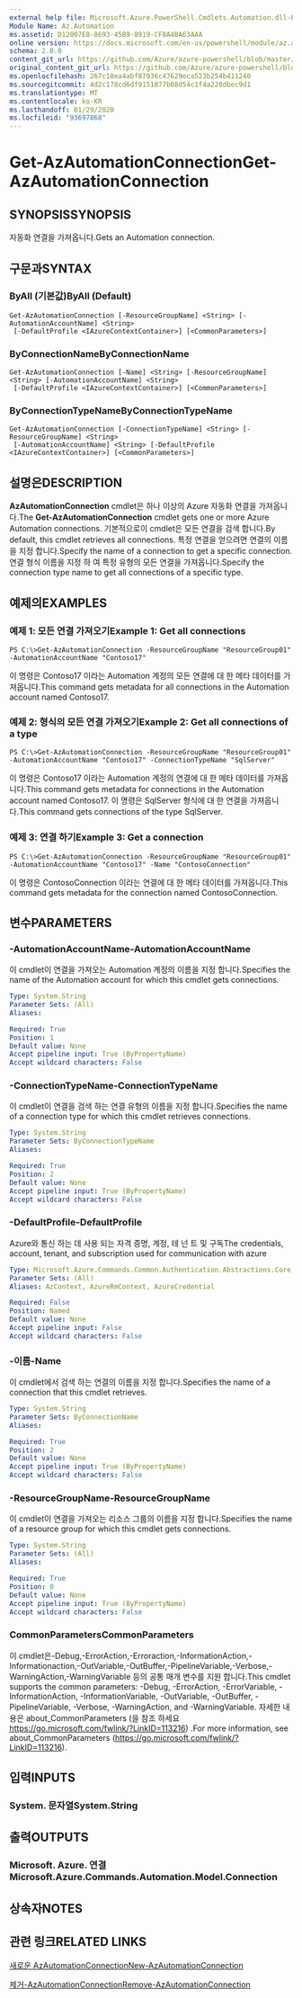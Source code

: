 ```yaml
---
external help file: Microsoft.Azure.PowerShell.Cmdlets.Automation.dll-Help.xml
Module Name: Az.Automation
ms.assetid: D12007E8-8693-45B9-8919-CF8A4BA63AAA
online version: https://docs.microsoft.com/en-us/powershell/module/az.automation/get-azautomationconnection
schema: 2.0.0
content_git_url: https://github.com/Azure/azure-powershell/blob/master/src/Automation/Automation/help/Get-AzAutomationConnection.md
original_content_git_url: https://github.com/Azure/azure-powershell/blob/master/src/Automation/Automation/help/Get-AzAutomationConnection.md
ms.openlocfilehash: 267c18ea4abf87936c47629eca523b254b411240
ms.sourcegitcommit: 4d2c178cd6df9151877b08d54c1f4a228dbec9d1
ms.translationtype: MT
ms.contentlocale: ko-KR
ms.lasthandoff: 01/29/2020
ms.locfileid: "93697868"
---
```

# <span data-ttu-id="07f14-101">Get-AzAutomationConnection</span><span class="sxs-lookup"><span data-stu-id="07f14-101">Get-AzAutomationConnection</span></span>

## <span data-ttu-id="07f14-102">SYNOPSIS</span><span class="sxs-lookup"><span data-stu-id="07f14-102">SYNOPSIS</span></span>
<span data-ttu-id="07f14-103">자동화 연결을 가져옵니다.</span><span class="sxs-lookup"><span data-stu-id="07f14-103">Gets an Automation connection.</span></span>

## <span data-ttu-id="07f14-104">구문과</span><span class="sxs-lookup"><span data-stu-id="07f14-104">SYNTAX</span></span>

### <span data-ttu-id="07f14-105">ByAll (기본값)</span><span class="sxs-lookup"><span data-stu-id="07f14-105">ByAll (Default)</span></span>
```
Get-AzAutomationConnection [-ResourceGroupName] <String> [-AutomationAccountName] <String>
 [-DefaultProfile <IAzureContextContainer>] [<CommonParameters>]
```

### <span data-ttu-id="07f14-106">ByConnectionName</span><span class="sxs-lookup"><span data-stu-id="07f14-106">ByConnectionName</span></span>
```
Get-AzAutomationConnection [-Name] <String> [-ResourceGroupName] <String> [-AutomationAccountName] <String>
 [-DefaultProfile <IAzureContextContainer>] [<CommonParameters>]
```

### <span data-ttu-id="07f14-107">ByConnectionTypeName</span><span class="sxs-lookup"><span data-stu-id="07f14-107">ByConnectionTypeName</span></span>
```
Get-AzAutomationConnection [-ConnectionTypeName] <String> [-ResourceGroupName] <String>
 [-AutomationAccountName] <String> [-DefaultProfile <IAzureContextContainer>] [<CommonParameters>]
```

## <span data-ttu-id="07f14-108">설명은</span><span class="sxs-lookup"><span data-stu-id="07f14-108">DESCRIPTION</span></span>
<span data-ttu-id="07f14-109">**AzAutomationConnection** cmdlet은 하나 이상의 Azure 자동화 연결을 가져옵니다.</span><span class="sxs-lookup"><span data-stu-id="07f14-109">The **Get-AzAutomationConnection** cmdlet gets one or more Azure Automation connections.</span></span>
<span data-ttu-id="07f14-110">기본적으로이 cmdlet은 모든 연결을 검색 합니다.</span><span class="sxs-lookup"><span data-stu-id="07f14-110">By default, this cmdlet retrieves all connections.</span></span>
<span data-ttu-id="07f14-111">특정 연결을 얻으려면 연결의 이름을 지정 합니다.</span><span class="sxs-lookup"><span data-stu-id="07f14-111">Specify the name of a connection to get a specific connection.</span></span>
<span data-ttu-id="07f14-112">연결 형식 이름을 지정 하 여 특정 유형의 모든 연결을 가져옵니다.</span><span class="sxs-lookup"><span data-stu-id="07f14-112">Specify the connection type name to get all connections of a specific type.</span></span>

## <span data-ttu-id="07f14-113">예제의</span><span class="sxs-lookup"><span data-stu-id="07f14-113">EXAMPLES</span></span>

### <span data-ttu-id="07f14-114">예제 1: 모든 연결 가져오기</span><span class="sxs-lookup"><span data-stu-id="07f14-114">Example 1: Get all connections</span></span>
```
PS C:\>Get-AzAutomationConnection -ResourceGroupName "ResourceGroup01" -AutomationAccountName "Contoso17"
```

<span data-ttu-id="07f14-115">이 명령은 Contoso17 이라는 Automation 계정의 모든 연결에 대 한 메타 데이터를 가져옵니다.</span><span class="sxs-lookup"><span data-stu-id="07f14-115">This command gets metadata for all connections in the Automation account named Contoso17.</span></span>

### <span data-ttu-id="07f14-116">예제 2: 형식의 모든 연결 가져오기</span><span class="sxs-lookup"><span data-stu-id="07f14-116">Example 2: Get all connections of a type</span></span>
```
PS C:\>Get-AzAutomationConnection -ResourceGroupName "ResourceGroup01" -AutomationAccountName "Contoso17" -ConnectionTypeName "SqlServer"
```

<span data-ttu-id="07f14-117">이 명령은 Contoso17 이라는 Automation 계정의 연결에 대 한 메타 데이터를 가져옵니다.</span><span class="sxs-lookup"><span data-stu-id="07f14-117">This command gets metadata for connections in the Automation account named Contoso17.</span></span>
<span data-ttu-id="07f14-118">이 명령은 SqlServer 형식에 대 한 연결을 가져옵니다.</span><span class="sxs-lookup"><span data-stu-id="07f14-118">This command gets connections of the type SqlServer.</span></span>

### <span data-ttu-id="07f14-119">예제 3: 연결 하기</span><span class="sxs-lookup"><span data-stu-id="07f14-119">Example 3: Get a connection</span></span>
```
PS C:\>Get-AzAutomationConnection -ResourceGroupName "ResourceGroup01" -AutomationAccountName "Contoso17" -Name "ContosoConnection"
```

<span data-ttu-id="07f14-120">이 명령은 ContosoConnection 이라는 연결에 대 한 메타 데이터를 가져옵니다.</span><span class="sxs-lookup"><span data-stu-id="07f14-120">This command gets metadata for the connection named ContosoConnection.</span></span>

## <span data-ttu-id="07f14-121">변수</span><span class="sxs-lookup"><span data-stu-id="07f14-121">PARAMETERS</span></span>

### <span data-ttu-id="07f14-122">-AutomationAccountName</span><span class="sxs-lookup"><span data-stu-id="07f14-122">-AutomationAccountName</span></span>
<span data-ttu-id="07f14-123">이 cmdlet이 연결을 가져오는 Automation 계정의 이름을 지정 합니다.</span><span class="sxs-lookup"><span data-stu-id="07f14-123">Specifies the name of the Automation account for which this cmdlet gets connections.</span></span>

```yaml
Type: System.String
Parameter Sets: (All)
Aliases:

Required: True
Position: 1
Default value: None
Accept pipeline input: True (ByPropertyName)
Accept wildcard characters: False
```

### <span data-ttu-id="07f14-124">-ConnectionTypeName</span><span class="sxs-lookup"><span data-stu-id="07f14-124">-ConnectionTypeName</span></span>
<span data-ttu-id="07f14-125">이 cmdlet이 연결을 검색 하는 연결 유형의 이름을 지정 합니다.</span><span class="sxs-lookup"><span data-stu-id="07f14-125">Specifies the name of a connection type for which this cmdlet retrieves connections.</span></span>

```yaml
Type: System.String
Parameter Sets: ByConnectionTypeName
Aliases:

Required: True
Position: 2
Default value: None
Accept pipeline input: True (ByPropertyName)
Accept wildcard characters: False
```

### <span data-ttu-id="07f14-126">-DefaultProfile</span><span class="sxs-lookup"><span data-stu-id="07f14-126">-DefaultProfile</span></span>
<span data-ttu-id="07f14-127">Azure와 통신 하는 데 사용 되는 자격 증명, 계정, 테 넌 트 및 구독</span><span class="sxs-lookup"><span data-stu-id="07f14-127">The credentials, account, tenant, and subscription used for communication with azure</span></span>

```yaml
Type: Microsoft.Azure.Commands.Common.Authentication.Abstractions.Core.IAzureContextContainer
Parameter Sets: (All)
Aliases: AzContext, AzureRmContext, AzureCredential

Required: False
Position: Named
Default value: None
Accept pipeline input: False
Accept wildcard characters: False
```

### <span data-ttu-id="07f14-128">-이름</span><span class="sxs-lookup"><span data-stu-id="07f14-128">-Name</span></span>
<span data-ttu-id="07f14-129">이 cmdlet에서 검색 하는 연결의 이름을 지정 합니다.</span><span class="sxs-lookup"><span data-stu-id="07f14-129">Specifies the name of a connection that this cmdlet retrieves.</span></span>

```yaml
Type: System.String
Parameter Sets: ByConnectionName
Aliases:

Required: True
Position: 2
Default value: None
Accept pipeline input: True (ByPropertyName)
Accept wildcard characters: False
```

### <span data-ttu-id="07f14-130">-ResourceGroupName</span><span class="sxs-lookup"><span data-stu-id="07f14-130">-ResourceGroupName</span></span>
<span data-ttu-id="07f14-131">이 cmdlet이 연결을 가져오는 리소스 그룹의 이름을 지정 합니다.</span><span class="sxs-lookup"><span data-stu-id="07f14-131">Specifies the name of a resource group for which this cmdlet gets connections.</span></span>

```yaml
Type: System.String
Parameter Sets: (All)
Aliases:

Required: True
Position: 0
Default value: None
Accept pipeline input: True (ByPropertyName)
Accept wildcard characters: False
```

### <span data-ttu-id="07f14-132">CommonParameters</span><span class="sxs-lookup"><span data-stu-id="07f14-132">CommonParameters</span></span>
<span data-ttu-id="07f14-133">이 cmdlet은-Debug,-ErrorAction,-Erroraction,-InformationAction,-Informationaction,-OutVariable,-OutBuffer,-PipelineVariable,-Verbose,-WarningAction,-WarningVariable 등의 공통 매개 변수를 지원 합니다.</span><span class="sxs-lookup"><span data-stu-id="07f14-133">This cmdlet supports the common parameters: -Debug, -ErrorAction, -ErrorVariable, -InformationAction, -InformationVariable, -OutVariable, -OutBuffer, -PipelineVariable, -Verbose, -WarningAction, and -WarningVariable.</span></span> <span data-ttu-id="07f14-134">자세한 내용은 about_CommonParameters (을 참조 하세요 https://go.microsoft.com/fwlink/?LinkID=113216) .</span><span class="sxs-lookup"><span data-stu-id="07f14-134">For more information, see about_CommonParameters (https://go.microsoft.com/fwlink/?LinkID=113216).</span></span>

## <span data-ttu-id="07f14-135">입력</span><span class="sxs-lookup"><span data-stu-id="07f14-135">INPUTS</span></span>

### <span data-ttu-id="07f14-136">System. 문자열</span><span class="sxs-lookup"><span data-stu-id="07f14-136">System.String</span></span>

## <span data-ttu-id="07f14-137">출력</span><span class="sxs-lookup"><span data-stu-id="07f14-137">OUTPUTS</span></span>

### <span data-ttu-id="07f14-138">Microsoft. Azure. 연결</span><span class="sxs-lookup"><span data-stu-id="07f14-138">Microsoft.Azure.Commands.Automation.Model.Connection</span></span>

## <span data-ttu-id="07f14-139">상속자</span><span class="sxs-lookup"><span data-stu-id="07f14-139">NOTES</span></span>

## <span data-ttu-id="07f14-140">관련 링크</span><span class="sxs-lookup"><span data-stu-id="07f14-140">RELATED LINKS</span></span>

[<span data-ttu-id="07f14-141">새로운 AzAutomationConnection</span><span class="sxs-lookup"><span data-stu-id="07f14-141">New-AzAutomationConnection</span></span>](./New-AzAutomationConnection.md)

[<span data-ttu-id="07f14-142">제거-AzAutomationConnection</span><span class="sxs-lookup"><span data-stu-id="07f14-142">Remove-AzAutomationConnection</span></span>](./Remove-AzAutomationConnection.md)


